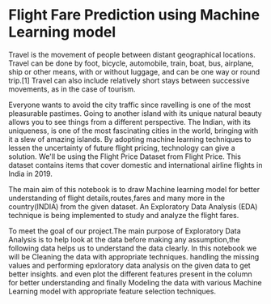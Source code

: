 # Flight Fare Prediction using Machine Learning model

   Travel is the movement of people between distant geographical locations. Travel can be done by foot, bicycle, automobile, train, boat, bus, airplane, ship or other means, with or without luggage, and can be one way or round trip.[1] Travel can also include relatively short stays between successive movements, as in the case of tourism.
   
   Everyone wants to avoid the city traffic since ravelling is one of the most pleasurable pastimes. Going to another island with its unique natural beauty allows you to see things from a different perspective. The Indian, with its uniqueness, is one of the most fascinating cities in the world, bringing with it a slew of amazing islands. By adopting machine learning techniques to lessen the uncertainty of future flight pricing, technology can give a solution. We'll be using the Flight Price Dataset from Flight Price. This dataset contains items that cover domestic and international airline flights in India in 2019.
   
   The main aim of this notebook is to draw Machine learning model for better understanding of flight details,routes,fares and many more in the country(INDIA) from the given dataset. An Exploratory Data Analysis (EDA) technique is being implemented to study and analyze the flight fares.
   
   To meet the goal of our project.The main purpose of Exploratory Data Analysis is to help look at the data before making  any assumption,the following data helps us to understand the data clearly. In this notebook we will be Cleaning the data with appropriate techniques. handling the missing values and performing epxloratory data analysis on the given data to get better insights. and even plot the different features present in the column for better understanding and finally Modeling the data with various Machine Learning model with appropriate feature selection techniques.
